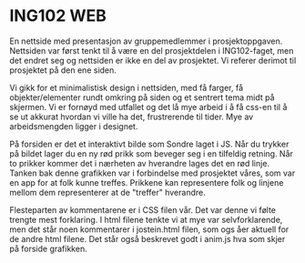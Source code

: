 # ING102 WEB
En nettside med presentasjon av gruppemedlemmer i prosjektoppgaven. Nettsiden var først tenkt til å være en del prosjektdelen i ING102-faget, men det endret seg og nettsiden er ikke en del av prosjektet. Vi referer derimot til prosjektet på den ene siden.  

Vi gikk for et minimalistisk design i nettsiden, med få farger, få objekter/elementer rundt omkring på siden og et sentrert tema midt på skjermen. Vi er fornøyd med utfallet og det lå mye arbeid i å få css-en til å se ut akkurat hvordan vi ville ha det, frustrerende til tider. Mye av arbeidsmengden ligger i designet.

På forsiden er det et interaktivt bilde som Sondre laget i JS. Når du trykker på bildet lager du en ny rød prikk som beveger seg i en tilfeldig retning. Når to prikker kommer det i nærheten av hverandre lages det en rød linje. 
Tanken bak denne grafikken var i forbindelse med prosjektet våres, som var en app for at folk kunne treffes. Prikkene kan representere folk og linjene mellom dem representerer at de "treffer" hverandre.

Flesteparten av kommentarene er i CSS filen vår. Det var denne vi følte trengte mest forklaring. I html filene tenkte vi at mye var selvforklarende, men det står noen kommentarer i jostein.html filen, som ogs åer aktuell for de andre html filene. Det står også beskrevet godt i anim.js hva som skjer på forside grafikken. 